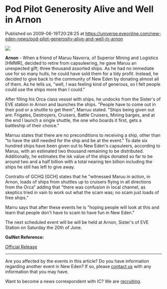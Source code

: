 # Pod Pilot Generosity Alive and Well in Arnon
Published on 2009-06-19T20:28:25 at https://universe.eveonline.com/new-eden-news/pod-pilot-generosity-alive-and-well-in-arnon

![](http://www.eve-ic.net/media/assets/icarticlebanner.png)  
  
 **Arnon** \- When a friend of Maruu Navorra, of Superior Mining and Logistics [HMMR], decided to retire from capsuleering, he gave Maruu an unexpected gift; three thousand assorted ships. As he had no immediate use for so many hulls, he could have sold them for a tidy profit. Instead, he decided to give back to the community of New Eden by donating almost all of them. As he tells us, "well, I was feeling kind of generous, so I felt people could use the ships more than I could."  
  
After filling his Orca class vessel with ships, he undocks from the Sister's of EVE station in Arnon and launches the ships. "People have to come out in their pod or a shuttle to get them", Marruu stated. "Ships being given out are: Frigates, Destroyers, Cruisers, Battle Cruisers, Mining barges, and at the end I launch a single shuttle, the one who boards it first, gets a battleship of their choice."  
  
Marruu states that there are no preconditions to receiving a ship, other than "to have the skill needed for the ship and be at the event." To date six hundred ships have been given out to New Eden's capsuleers, according to Maruu, with an estimated two thousand remaining to be distributed. Additionally, he estimates the isk value of the ships donated so far to be around two and a half billion with a total nearing ten billion including the ships he still has left to give away.  
  
Contralto of GCHQ [GCH] states that he "witnessed Maruu in action, in Arnon, loads of ships from shuttles up to cruisers flying in all directions from the Orca" adding that "there was confusion in local channel, as skeptics tried in vain to work out what the scam was; no scam just loads of free ships."  
  
Marru says that after these events he is "hoping people will look at this and learn that people don't have to scam to have fun in New Eden."  
  
The next scheduled event will be will be held at Arnon, Sister's of EVE Station on Saturday the 20th of June.

**GalNet Reference:**

[Official Release](http://www.eveonline.com/ingameboard.asp?a=topic&threadID=1087142)

 

* * *

Are you affected by the events in this article? Do you have information regarding another event in New Eden? If so, please [contact us](http://myeve.eve-online.com/news.asp?a=submitrp) with any information that you may have.  
  
Want to become a news correspondent with IC? We are [recruiting](http://www.eveonline.com/isd.asp).
